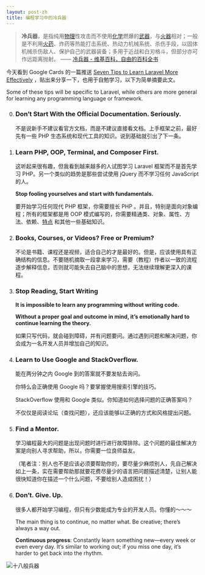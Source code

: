 ```yaml
---
layout: post-zh
title: 编程学习中的冷兵器
---
```


> **冷兵器**，是指纯用[物理](https://zh.wikipedia.org/wiki/%E7%89%A9%E7%90%86)性攻击而不使用[化学](https://zh.wikipedia.org/wiki/%E5%8C%96%E5%AD%B8)燃爆的[武器](https://zh.wikipedia.org/wiki/%E6%AD%A6%E5%99%A8)，与[火器](https://zh.wikipedia.org/wiki/%E7%81%AB%E5%99%A8)相对；一般是不利用[火药](https://zh.wikipedia.org/wiki/%E7%81%AB%E8%97%A5)、炸药等热能打击系统、热动力机械系统、杀伤手段，以固体机械杀伤敌人、保护自己的武器装备；多用于近战和白刃格斗，但部分亦可作远距离抛射。
> —— [冷兵器 - 维基百科，自由的百科全书](https://zh.wikipedia.org/wiki/%E5%86%B7%E5%85%B5%E5%99%A8)

今天看到 Google Cards 的一篇推送 [Seven Tips to Learn Laravel More Effectively](https://laravel-news.com/seven-tips-to-learn-laravel-more-effectively) ，贴出来分享一下，也用于自勉学习，以下为简单摘要此文。

Some of these tips will be specific to Laravel, while others are more general for learning any programming language or framework. 

0. ### Don’t Start With the Official Documentation. Seriously.

   不是说新手不建议看官方文档，而是不建议直接看文档。上手框架之前，最好先有一些 PHP 生态系统和现代工具的知识。说到基础就引出了下一条。

1. ### Learn PHP, OOP, Terminal, and Composer First.

   这听起来很有趣，但我看到越来越多的人试图学习 Laravel 框架而不是首先学习 PHP。另一个类似的趋势是那些尝试使用 jQuery 而不学习任何 JavaScript 的人。

   **Stop fooling yourselves and start with fundamentals.**

   要开始学习任何现代 PHP 框架，你需要擅长 PHP 。并且，特别是面向对象编程；所有的框架都是用 OOP 模式编写的，你需要精通类、对象、属性、方法、依赖、[特点](//php.net/manual/zh/language.oop5.traits.php "traits in PHP") 和其他一些基础知识。

2. ### Books, Courses, or Videos? Free or Premium?

   不论是书籍、课程还是视频，适合自己的才是最好的。但是，应该使用具有正确结构的信息。不要随机摘取一段拿来学习，需要（教程）作者以一致的流程逐步解释信息，否则就可能失去自己脑中的思想，无法继续理解更深入的课程。

3. ### **Stop Reading, Start Writing**

   **It is impossible to learn any programming without writing code.**

   **Without a proper goal and outcome in mind, it’s emotionally hard to continue learning the theory.**

   如果只写代码，就会碰到障碍，并有问题要问。通过遇到问题和解决问题，你会成为一名开发人员并增加自己的知识。

4. ### Learn to Use Google and StackOverflow.

   能在两分钟之内 Google 到的答案就不要发帖去询问。

   你特么会正确使用 Google 吗？要掌握使用搜索引擎的技巧。

   StackOverflow 使用和 Google 类似。你知道如何选择问题的正确答案吗？

   不仅仅是阅读论坛（查找问题），还应该能够以正确的方式和风格提出问题。

5. ### Find a Mentor.

   学习编程最大的问题是出现问题时进行进行故障排除。这个问题的最佳解决方案是向别人寻求帮助，所以，你需要一位良师益友。

   （笔者注：别人也不是应该必须要帮助你的，要尽量少麻烦别人，先自己解决如上一条，实在需要帮助那就要花费尽量少的语言把问题描述清楚，让别人能很快知道你在描述一个什么问题，不要给别人造成困扰！）

6. ### Don’t. Give. Up.

   很多人都开始学习编程，但只有少数能成为专业的开发人员。你懂的～～～

   The main thing is to continue, no matter what. Be creative; there’s always a way out.

   **Continuous progress**: Constantly learn something new—every week or even every day. It’s similar to working out; if you miss one day, it’s harder to get back into the rhythm.

![十八般兵器](http://7xpc5m.com1.z0.glb.clouddn.com/melee-weapon.jpg)